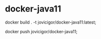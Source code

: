 # docker-java11


docker build . -t jovicigor/docker-java11:latest; 

docker push jovicigor/docker-java11;
